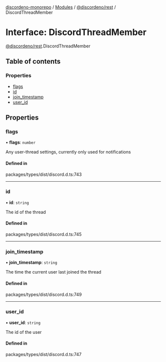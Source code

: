 [discordeno-monorepo](../README.md) / [Modules](../modules.md) / [@discordeno/rest](../modules/discordeno_rest.md) / DiscordThreadMember

# Interface: DiscordThreadMember

[@discordeno/rest](../modules/discordeno_rest.md).DiscordThreadMember

## Table of contents

### Properties

- [flags](discordeno_rest.DiscordThreadMember.md#flags)
- [id](discordeno_rest.DiscordThreadMember.md#id)
- [join_timestamp](discordeno_rest.DiscordThreadMember.md#join_timestamp)
- [user_id](discordeno_rest.DiscordThreadMember.md#user_id)

## Properties

### flags

• **flags**: `number`

Any user-thread settings, currently only used for notifications

#### Defined in

packages/types/dist/discord.d.ts:743

---

### id

• **id**: `string`

The id of the thread

#### Defined in

packages/types/dist/discord.d.ts:745

---

### join_timestamp

• **join_timestamp**: `string`

The time the current user last joined the thread

#### Defined in

packages/types/dist/discord.d.ts:749

---

### user_id

• **user_id**: `string`

The id of the user

#### Defined in

packages/types/dist/discord.d.ts:747
